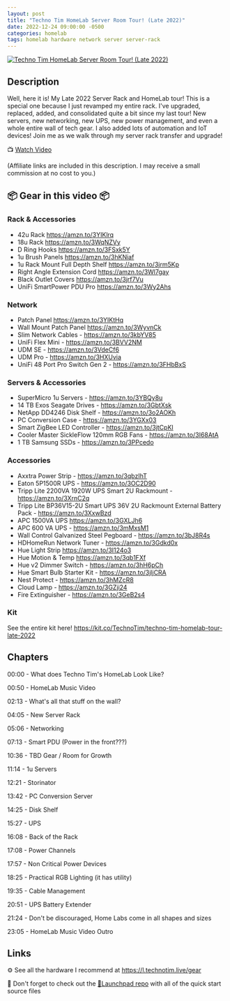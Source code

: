 ```yaml
---
layout: post
title: "Techno Tim HomeLab Server Room Tour! (Late 2022)"
date: 2022-12-24 09:00:00 -0500
categories: homelab
tags: homelab hardware network server server-rack
---
```


[![Techno Tim HomeLab Server Room Tour! (Late 2022)](https://img.youtube.com/vi/dzh3so5wOro/0.jpg)](https://www.youtube.com/watch?v=dzh3so5wOro "Techno Tim HomeLab Server Room Tour! (Late 2022)")

## Description

Well, here it is!  My Late 2022 Server Rack and HomeLab tour!  This is a special one because I just revamped my entire rack.  I've upgraded, replaced, added, and consolidated quite a bit since my last tour!  New servers, new networking, new UPS, new power management, and even a whole entire wall of tech gear.  I also added lots of automation and IoT devices! Join me as we walk through my server rack transfer and upgrade!

📺 [Watch Video](https://www.youtube.com/watch?v=dzh3so5wOro)

(Affiliate links are included in this description. I may receive a small commission at no cost to you.)

## 📦 Gear in this video 📦

### Rack & Accessories

- 42u Rack <https://amzn.to/3YIKlrq>
- 18u Rack <https://amzn.to/3WqNZVy>
- D Ring Hooks <https://amzn.to/3FSxk5Y>
- 1u Brush Panels <https://amzn.to/3hKNiaf>
- 1u Rack Mount Full Depth Shelf <https://amzn.to/3jrm5Kp>
- Right Angle Extension Cord <https://amzn.to/3Wl7gay>
- Black Outlet Covers <https://amzn.to/3jrf7Vu>
- UniFi SmartPower PDU Pro <https://amzn.to/3Wy2Ahs>

### Network

- Patch Panel <https://amzn.to/3YIKtHq>
- Wall Mount Patch Panel <https://amzn.to/3WyvnCk>
- Slim Network Cables - <https://amzn.to/3kbYV85>
- UniFi Flex Mini - <https://amzn.to/3BVV2NM>
- UDM SE - <https://amzn.to/3VdeCf6>
- UDM Pro - <https://amzn.to/3HXUvia>
- UniFi 48 Port Pro Switch Gen 2 - <https://amzn.to/3FHbBxS>

### Servers & Accessories

- SuperMicro 1u Servers - <https://amzn.to/3YBQy8u>
- 14 TB Exos Seagate Drives - <https://amzn.to/3GbtXsk>
- NetApp DD4246 Disk Shelf - <https://amzn.to/3o2AOKh>
- PC Conversion Case - <https://amzn.to/3YGXx03>
- Smart ZigBee LED Controller - <https://amzn.to/3jtCpKI>
- Cooler Master SickleFlow 120mm RGB Fans - <https://amzn.to/3I68AtA>
- 1 TB Samsung SSDs - <https://amzn.to/3PPcedo>

### Accessories

- Axxtra Power Strip - <https://amzn.to/3qbzIhT>
- Eaton 5P1500R UPS - <https://amzn.to/3OC2D90>
- Tripp Lite 2200VA 1920W UPS Smart 2U Rackmount - <https://amzn.to/3XrnC2q>
- Tripp Lite BP36V15-2U Smart UPS 36V 2U Rackmount External Battery Pack - <https://amzn.to/3XxwBzd>
- APC 1500VA UPS <https://amzn.to/3GXLJh6>
- APC 600 VA UPS - <https://amzn.to/3mMxsM1>
- Wall Control Galvanized Steel Pegboard - <https://amzn.to/3bJ8R4s>
- HDHomeRun Network Tuner - <https://amzn.to/3Gdkd0x>
- Hue Light Strip <https://amzn.to/3I124o3>
- Hue Motion & Temp <https://amzn.to/3qb1FXf>
- Hue v2 Dimmer Switch - <https://amzn.to/3hH6pCh>
- Hue Smart Bulb Starter Kit - <https://amzn.to/3jljCRA>
- Nest Protect - <https://amzn.to/3hMZcR8>
- Cloud Lamp - <https://amzn.to/3GZji24>
- Fire Extinguisher - <https://amzn.to/3GeB2s4>

### Kit

See the entire kit here! <https://kit.co/TechnoTim/techno-tim-homelab-tour-late-2022>

## Chapters

00:00 - What does Techno Tim's HomeLab Look Like?

00:50 - HomeLab Music Video

02:13 -  What's all that stuff on the wall?

04:05 - New Server Rack

05:06 - Networking

07:13 - Smart PDU (Power in the front???)

10:36 - TBD Gear / Room for Growth

11:14 - 1u Servers

12:21 - Storinator

13:42 - PC Conversion Server

14:25 - Disk Shelf

15:27 - UPS

16:08 - Back of the Rack

17:08 - Power Channels

17:57 - Non Critical Power Devices

18:25 - Practical RGB Lighting (it has utility)

19:35 - Cable Management

20:51 - UPS Battery Extender

21:24 - Don't be discouraged, Home Labs come in all shapes and sizes

23:05 - HomeLab Music Video Outro

## Links

⚙️ See all the hardware I recommend at <https://l.technotim.live/gear>

🚀 Don't forget to check out the [🚀Launchpad repo](https://l.technotim.live/quick-start) with all of the quick start source files
